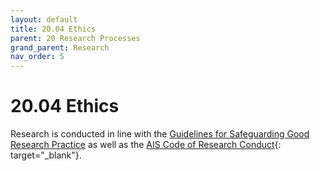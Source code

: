 ```yaml
---
layout: default
title: 20.04 Ethics
parent: 20 Research Processes
grand_parent: Research
nav_order: 5
---
```


# 20.04 Ethics

Research is conducted in line with the [Guidelines for Safeguarding Good Research Practice](https://zenodo.org/records/6472827) as well as the [AIS Code of Research Conduct](https://aisnet.org/page/AdmBullCResearchCond){: target="_blank"}.
